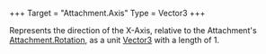+++
Target = "Attachment.Axis"
Type = Vector3
+++

Represents the direction of the X-Axis, relative to the Attachment's [Attachment.Rotation](https://developer.roblox.com/api-reference/property/Attachment/Rotation), as a unit [Vector3](https://developer.roblox.com/api-reference/datatype/Vector3) with a length of 1.